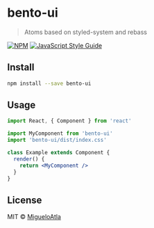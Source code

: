 # bento-ui

> Atoms based on styled-system and rebass

[![NPM](https://img.shields.io/npm/v/bento-ui.svg)](https://www.npmjs.com/package/bento-ui) [![JavaScript Style Guide](https://img.shields.io/badge/code_style-standard-brightgreen.svg)](https://standardjs.com)

## Install

```bash
npm install --save bento-ui
```

## Usage

```jsx
import React, { Component } from 'react'

import MyComponent from 'bento-ui'
import 'bento-ui/dist/index.css'

class Example extends Component {
  render() {
    return <MyComponent />
  }
}
```

## License

MIT © [MigueloAtla](https://github.com/MigueloAtla)
